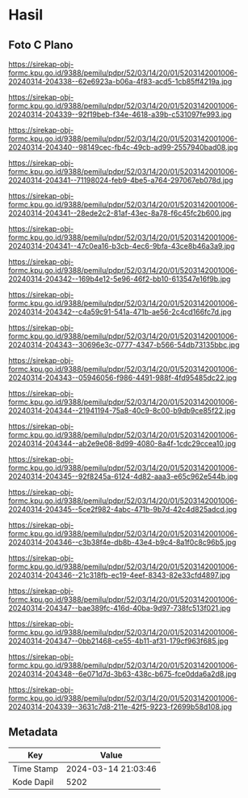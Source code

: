 # Hasil

## Foto C Plano

https://sirekap-obj-formc.kpu.go.id/9388/pemilu/pdpr/52/03/14/20/01/5203142001006-20240314-204338--62e6923a-b06a-4f83-acd5-1cb85ff4219a.jpg

https://sirekap-obj-formc.kpu.go.id/9388/pemilu/pdpr/52/03/14/20/01/5203142001006-20240314-204339--92f19beb-f34e-4618-a39b-c531097fe993.jpg

https://sirekap-obj-formc.kpu.go.id/9388/pemilu/pdpr/52/03/14/20/01/5203142001006-20240314-204340--98149cec-fb4c-49cb-ad99-2557940bad08.jpg

https://sirekap-obj-formc.kpu.go.id/9388/pemilu/pdpr/52/03/14/20/01/5203142001006-20240314-204341--71198024-feb9-4be5-a764-297067eb078d.jpg

https://sirekap-obj-formc.kpu.go.id/9388/pemilu/pdpr/52/03/14/20/01/5203142001006-20240314-204341--28ede2c2-81af-43ec-8a78-f6c45fc2b600.jpg

https://sirekap-obj-formc.kpu.go.id/9388/pemilu/pdpr/52/03/14/20/01/5203142001006-20240314-204341--47c0ea16-b3cb-4ec6-9bfa-43ce8b46a3a9.jpg

https://sirekap-obj-formc.kpu.go.id/9388/pemilu/pdpr/52/03/14/20/01/5203142001006-20240314-204342--169b4e12-5e96-46f2-bb10-613547e16f9b.jpg

https://sirekap-obj-formc.kpu.go.id/9388/pemilu/pdpr/52/03/14/20/01/5203142001006-20240314-204342--c4a59c91-541a-471b-ae56-2c4cd166fc7d.jpg

https://sirekap-obj-formc.kpu.go.id/9388/pemilu/pdpr/52/03/14/20/01/5203142001006-20240314-204343--30696e3c-0777-4347-b566-54db73135bbc.jpg

https://sirekap-obj-formc.kpu.go.id/9388/pemilu/pdpr/52/03/14/20/01/5203142001006-20240314-204343--05946056-f986-4491-988f-4fd95485dc22.jpg

https://sirekap-obj-formc.kpu.go.id/9388/pemilu/pdpr/52/03/14/20/01/5203142001006-20240314-204344--21941194-75a8-40c9-8c00-b9db9ce85f22.jpg

https://sirekap-obj-formc.kpu.go.id/9388/pemilu/pdpr/52/03/14/20/01/5203142001006-20240314-204344--ab2e9e08-8d99-4080-8a4f-1cdc29ccea10.jpg

https://sirekap-obj-formc.kpu.go.id/9388/pemilu/pdpr/52/03/14/20/01/5203142001006-20240314-204345--92f8245a-6124-4d82-aaa3-e65c962e544b.jpg

https://sirekap-obj-formc.kpu.go.id/9388/pemilu/pdpr/52/03/14/20/01/5203142001006-20240314-204345--5ce2f982-4abc-471b-9b7d-42c4d825adcd.jpg

https://sirekap-obj-formc.kpu.go.id/9388/pemilu/pdpr/52/03/14/20/01/5203142001006-20240314-204346--c3b38f4e-db8b-43e4-b9c4-8a1f0c8c96b5.jpg

https://sirekap-obj-formc.kpu.go.id/9388/pemilu/pdpr/52/03/14/20/01/5203142001006-20240314-204346--21c318fb-ec19-4eef-8343-82e33cfd4897.jpg

https://sirekap-obj-formc.kpu.go.id/9388/pemilu/pdpr/52/03/14/20/01/5203142001006-20240314-204347--bae389fc-416d-40ba-9d97-738fc513f021.jpg

https://sirekap-obj-formc.kpu.go.id/9388/pemilu/pdpr/52/03/14/20/01/5203142001006-20240314-204347--0bb21468-ce55-4b11-af31-179cf963f685.jpg

https://sirekap-obj-formc.kpu.go.id/9388/pemilu/pdpr/52/03/14/20/01/5203142001006-20240314-204348--6e071d7d-3b63-438c-b675-fce0dda6a2d8.jpg

https://sirekap-obj-formc.kpu.go.id/9388/pemilu/pdpr/52/03/14/20/01/5203142001006-20240314-204339--3631c7d8-211e-42f5-9223-f2699b58d108.jpg


## Metadata

| Key        | Value               |
| ---------- | ------------------- |
| Time Stamp | 2024-03-14 21:03:46 |
| Kode Dapil | 5202                |




